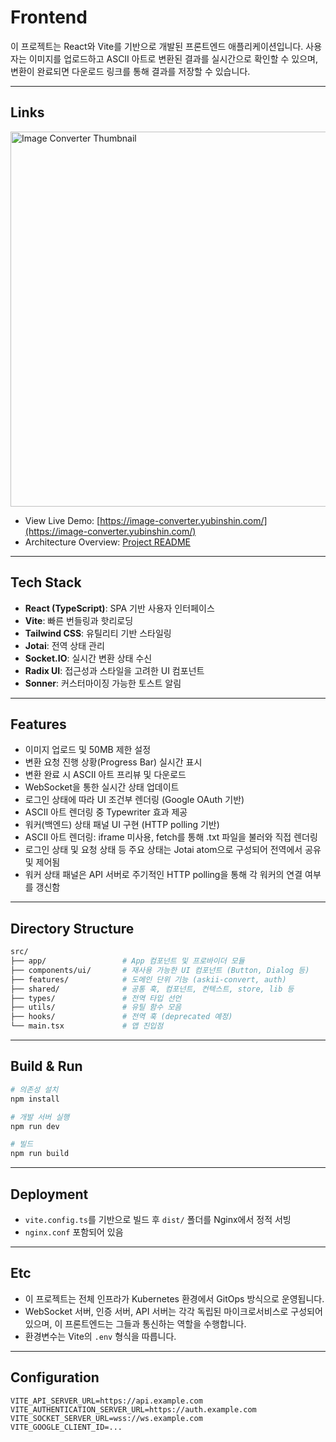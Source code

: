 # Frontend

이 프로젝트는 React와 Vite를 기반으로 개발된 프론트엔드 애플리케이션입니다. 사용자는 이미지를 업로드하고 ASCII 아트로 변환된 결과를 실시간으로 확인할 수 있으며, 변환이 완료되면 다운로드 링크를 통해 결과를 저장할 수 있습니다.


---

## Links
<p>
  <a href="https://image-converter.yubinshin.com/" target="_blank">
    <img src="https://github.com/user-attachments/assets/6662efe8-3793-4128-aaf0-39d46b08a67e" width="600" alt="Image Converter Thumbnail" />
  </a>
</p>


- View Live Demo: [https://image-converter.yubinshin.com/](https://image-converter.yubinshin.com/)
- Architecture Overview: [Project README](https://github.com/yubin-image-converter)

---


## Tech Stack

* **React (TypeScript)**: SPA 기반 사용자 인터페이스
* **Vite**: 빠른 번들링과 핫리로딩
* **Tailwind CSS**: 유틸리티 기반 스타일링
* **Jotai**: 전역 상태 관리
* **Socket.IO**: 실시간 변환 상태 수신
* **Radix UI**: 접근성과 스타일을 고려한 UI 컴포넌트
* **Sonner**: 커스터마이징 가능한 토스트 알림

---

## Features

* 이미지 업로드 및 50MB 제한 설정
* 변환 요청 진행 상황(Progress Bar) 실시간 표시
* 변환 완료 시 ASCII 아트 프리뷰 및 다운로드
* WebSocket을 통한 실시간 상태 업데이트
* 로그인 상태에 따라 UI 조건부 렌더링 (Google OAuth 기반)
* ASCII 아트 렌더링 중 Typewriter 효과 제공
* 워커(백엔드) 상태 패널 UI 구현 (HTTP polling 기반)
* ASCII 아트 렌더링: iframe 미사용, fetch를 통해 .txt 파일을 불러와 직접 렌더링
* 로그인 상태 및 요청 상태 등 주요 상태는 Jotai atom으로 구성되어 전역에서 공유 및 제어됨
* 워커 상태 패널은 API 서버로 주기적인 HTTP polling을 통해 각 워커의 연결 여부를 갱신함

---

## Directory Structure

```sh
src/
├── app/                 # App 컴포넌트 및 프로바이더 모듈
├── components/ui/       # 재사용 가능한 UI 컴포넌트 (Button, Dialog 등)
├── features/            # 도메인 단위 기능 (askii-convert, auth)
├── shared/              # 공통 훅, 컴포넌트, 컨텍스트, store, lib 등
├── types/               # 전역 타입 선언
├── utils/               # 유틸 함수 모음
├── hooks/               # 전역 훅 (deprecated 예정)
└── main.tsx             # 앱 진입점
```

---

## Build & Run

```bash
# 의존성 설치
npm install

# 개발 서버 실행
npm run dev

# 빌드
npm run build
```

---

## Deployment

* `vite.config.ts`를 기반으로 빌드 후 `dist/` 폴더를 Nginx에서 정적 서빙
* `nginx.conf` 포함되어 있음

---

## Etc

* 이 프로젝트는 전체 인프라가 Kubernetes 환경에서 GitOps 방식으로 운영됩니다.
* WebSocket 서버, 인증 서버, API 서버는 각각 독립된 마이크로서비스로 구성되어 있으며, 이 프론트엔드는 그들과 통신하는 역할을 수행합니다.
* 환경변수는 Vite의 `.env` 형식을 따릅니다.

---

## Configuration
```env
VITE_API_SERVER_URL=https://api.example.com
VITE_AUTHENTICATION_SERVER_URL=https://auth.example.com
VITE_SOCKET_SERVER_URL=wss://ws.example.com
VITE_GOOGLE_CLIENT_ID=...
```
